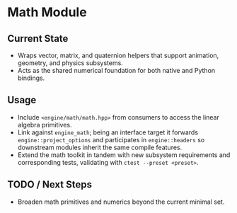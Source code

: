 # Math Module

## Current State

- Wraps vector, matrix, and quaternion helpers that support animation, geometry, and physics subsystems.
- Acts as the shared numerical foundation for both native and Python bindings.

## Usage

- Include `<engine/math/math.hpp>` from consumers to access the linear algebra primitives.
- Link against `engine_math`; being an interface target it forwards `engine::project_options` and participates in `engine::headers` so downstream modules inherit the same compile features.
- Extend the math toolkit in tandem with new subsystem requirements and corresponding tests, validating with `ctest --preset <preset>`.

## TODO / Next Steps

- Broaden math primitives and numerics beyond the current minimal set.
